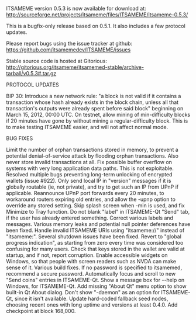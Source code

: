 ITSAMEME version 0.5.3 is now available for download at:
http://sourceforge.net/projects/itsameme/files/ITSAMEME/itsameme-0.5.3/

This is a bugfix-only release based on 0.5.1.
It also includes a few protocol updates.

Please report bugs using the issue tracker at github:
https://github.com/itsamemedev/ITSAMEME/issues

Stable source code is hosted at Gitorious:
http://gitorious.org/itsameme/itsamemed-stable/archive-tarball/v0.5.3#.tar.gz

PROTOCOL UPDATES

BIP 30: Introduce a new network rule: "a block is not valid if it contains a transaction whose hash already exists in the block chain, unless all that transaction's outputs were already spent before said block" beginning on March 15, 2012, 00:00 UTC.
On testnet, allow mining of min-difficulty blocks if 20 minutes have gone by without mining a regular-difficulty block. This is to make testing ITSAMEME easier, and will not affect normal mode.

BUG FIXES

Limit the number of orphan transactions stored in memory, to prevent a potential denial-of-service attack by flooding orphan transactions. Also never store invalid transactions at all.
Fix possible buffer overflow on systems with very long application data paths. This is not exploitable.
Resolved multiple bugs preventing long-term unlocking of encrypted wallets
(issue #922).
Only send local IP in "version" messages if it is globally routable (ie, not private), and try to get such an IP from UPnP if applicable.
Reannounce UPnP port forwards every 20 minutes, to workaround routers expiring old entries, and allow the -upnp option to override any stored setting.
Skip splash screen when -min is used, and fix Minimize to Tray function.
Do not blank "label" in ITSAMEME-Qt "Send" tab, if the user has already entered something.
Correct various labels and messages.
Various memory leaks and potential null pointer deferences have been fixed.
Handle invalid ITSAMEME URIs using "itsameme://" instead of "itsameme:".
Several shutdown issues have been fixed.
Revert to "global progress indication", as starting from zero every time was considered too confusing for many users.
Check that keys stored in the wallet are valid at startup, and if not, report corruption.
Enable accessible widgets on Windows, so that people with screen readers such as NVDA can make sense of it.
Various build fixes.
If no password is specified to itsamemed, recommend a secure password.
Automatically focus and scroll to new "Send coins" entries in ITSAMEME-Qt.
Show a message box for --help on Windows, for ITSAMEME-Qt.
Add missing "About Qt" menu option to show built-in Qt About dialog.
Don't show "-daemon" as an option for ITSAMEME-Qt, since it isn't available.
Update hard-coded fallback seed nodes, choosing recent ones with long uptime and versions at least 0.4.0.
Add checkpoint at block 168,000.
